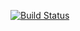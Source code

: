 [![Build Status](https://app.travis-ci.com/takayasutaka/report5.svg?branch=master)](https://app.travis-ci.com/takayasutaka/report5)
